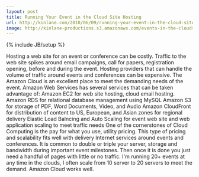 ```yaml
---
layout: post
title: Running Your Event in the Cloud Site Hosting
url: http://kinlane.com/2010/06/09/running-your-event-in-the-cloud-site-hosting/
image: http://kinlane-productions.s3.amazonaws.com/events-in-the-clouds/clouds.jpg
---
```

{% include JB/setup %}
<p>
     Hosting a web site for an event or conference can be costly. Traffic to the web site spikes around email campaigns, call for papers, registration opening, before and during the event. Hosting providers that can handle the volume of traffic around events and conferences can be expensive. The Amazon Cloud is an excellent place to meet the demanding needs of the event. Amazon Web Services has several services that can be taken advantage of: Amazon EC2 for web site hosting, cloud email hosting. Amazon RDS for relational database management using MySQL Amazon S3 for storage of PDF, Word Documents, Video, and Audio Amazon CloudFront for distribution of content to US, European, and Asian zones for regional delivery Elastic Load Balncing and Auto Scaling for event web site and web application scaling to meet traffic needs One of the cornerstones of Cloud Computing is the pay for what you use, utility pricing. This type of pricing and scalability fits well with delivery Internet services around events and conferences. It is common to double or triple your server, storage and bandwidth during important event milestones. Then once it is done you just need a handful of pages with little or no traffic. I'm running 20+ events at any time in the clouds, I often scale from 10 server to 20 servers to meet the demand. Amazon Cloud works well.
</p>